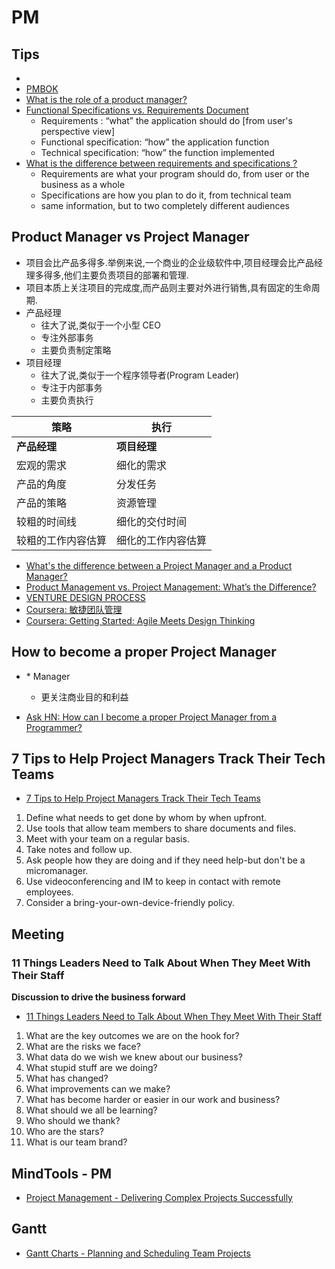 # PM


## Tips

* [](http://project-management.zone/system/jira,phabricator,redmine)
* [PMBOK](https://en.wikipedia.org/wiki/Project_Management_Body_of_Knowledge)
* [What is the role of a product manager?](http://www.aha.io/roadmapping/guide/product-management/what-is-the-role-of-a-product-manager)
* [Functional Specifications vs. Requirements Document](https://stackoverflow.com/q/2683193/1870054)
  * Requirements : “what” the application should do [from user's perspective view]
  * Functional specification: “how” the application function
  * Technical specification: “how” the function implemented
* [What is the difference between requirements and specifications ?](https://softwareengineering.stackexchange.com/q/121289/126631)
  * Requirements are what your program should do, from user or the business as a whole
  * Specifications are how you plan to do it, from technical team
  * same information, but to two completely different audiences

## Product Manager vs Project Manager

* 项目会比产品多得多.举例来说,一个商业的企业级软件中,项目经理会比产品经理多得多,他们主要负责项目的部署和管理.
* 项目本质上关注项目的完成度,而产品则主要对外进行销售,具有固定的生命周期.
* 产品经理
  * 往大了说,类似于一个小型 CEO
  * 专注外部事务
  * 主要负责制定策略
* 项目经理
  * 往大了说,类似于一个程序领导者(Program Leader)
  * 专注于内部事务
  * 主要负责执行


策略 | 执行
----|----
__产品经理__ | __项目经理__
宏观的需求 | 细化的需求
产品的角度 | 分发任务
产品的策略 | 资源管理
较粗的时间线 | 细化的交付时间
较粗的工作内容估算 | 细化的工作内容估算


* [What's the difference between a Project Manager and a Product Manager?](https://www.quora.com/Whats-the-difference-between-a-Project-Manager-and-a-Product-Manager)
* [Product Management vs. Project Management: What’s the Difference?](https://www.productplan.com/product-management-versus-project-management/)
* [VENTURE DESIGN PROCESS](http://www.alexandercowan.com/venture-design/)
* [Coursera: 敏捷团队管理](https://www.coursera.org/learn/agile-team-management)
* [Coursera: Getting Started: Agile Meets Design Thinking](https://www.coursera.org/learn/getting-started-agile/)

## How to become a proper Project Manager

* \* Manager
  * 更关注商业目的和利益

* [Ask HN: How can I become a proper Project Manager from a Programmer?](https://news.ycombinator.com/item?id=12477850)

## 7 Tips to Help Project Managers Track Their Tech Teams
* [7 Tips to Help Project Managers Track Their Tech Teams](https://www.cio.com/article/2386852/project-management/7-tips-to-help-project-managers-track-their-tech-teams.html)

1. Define what needs to get done by whom by when upfront.
2. Use tools that allow team members to share documents and files. 
3. Meet with your team on a regular basis.
4. Take notes and follow up. 
5. Ask people how they are doing and if they need help-but don't be a micromanager.
6. Use videoconferencing and IM to keep in contact with remote employees. 
7. Consider a bring-your-own-device-friendly policy.

## Meeting

### 11 Things Leaders Need to Talk About When They Meet With Their Staff
__Discussion to drive the business forward__

* [11 Things Leaders Need to Talk About When They Meet With Their Staff](https://www.eremedia.com/tlnt/11-big-things-leaders-should-talk-about-when-they-meet-with-their-staff/)

1. What are the key outcomes we are on the hook for?
2. What are the risks we face?
3. What data do we wish we knew about our business?
4. What stupid stuff are we doing?
5. What has changed?
6. What improvements can we make?
7. What has become harder or easier in our work and business?
8. What should we all be learning?
9. Who should we thank?
10. Who are the stars?
11. What is our team brand?


## MindTools - PM
* [Project Management - Delivering Complex Projects Successfully](https://www.mindtools.com/pages/main/newMN_PPM.htm)

## Gantt
* [Gantt Charts - Planning and Scheduling Team Projects](https://www.mindtools.com/pages/article/newPPM_03.htm)



